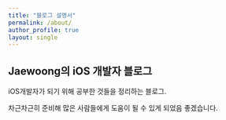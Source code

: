 ```yaml
---
title: "블로그 설명서"
permalink: /about/
author_profile: true
layout: single
---
```


## Jaewoong의 iOS 개발자 블로그

iOS개발자가 되기 위해 공부한 것들을 정리하는 블로그.

차근차근히 준비해 많은 사람들에게 도움이 될 수 있게 되었음 좋겠습니다.

